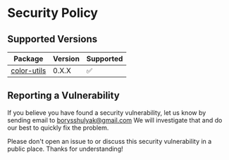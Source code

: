 # Security Policy

## Supported Versions

| Package                                                                | Version | Supported          |
| ---------------------------------------------------------------------- | ------- | ------------------ |
| [color-utils](https://www.npmjs.com/package/@runespoorstack/color-utils) | 0.X.X   | :white_check_mark: |

## Reporting a Vulnerability

If you believe you have found a security vulnerability, let us know by sending email to <borysshulyak@gmail.com> We will investigate that and do our best to quickly fix the problem.

Please don't open an issue to or discuss this security vulnerability in a public place. Thanks for understanding!
